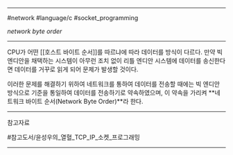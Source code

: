 
---

#network #language/c #socket_programming

*network byte order*

---

CPU가 어떤 [[호스트 바이트 순서]]를 따르냐에 따라 데이터를 방식이 다르다.
만약 빅 엔디안을 채택하는 시스템이 아무런 조치 없이 리틀 엔디안 시스템에 데이터를 송신한다면 데이터를 거꾸로 읽게 되어 문제가 발생할 것이다.

이러한 문제를 해결하기 위하여 네트워크를 통하여 데이터를 전송할 때에는 빅 엔디안 방식으로 기준을 통일하여 데이터를 전송하기로 약속하였으며, 이 약속을 가리켜 **네트워크 바이트 순서(Network Byte Order)**라 한다.

---

참고자료

#참고도서/윤성우의_열혈_TCP_IP_소켓_프로그래밍

---